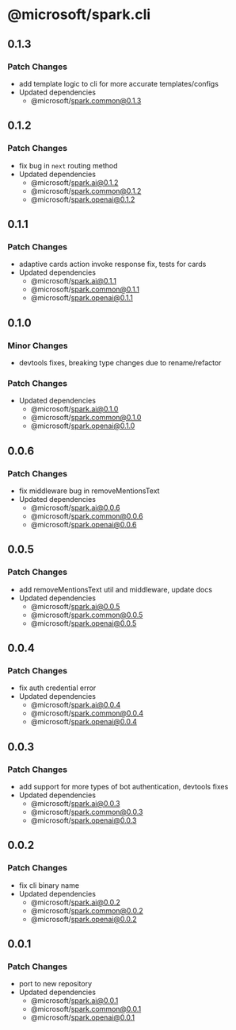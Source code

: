 # @microsoft/spark.cli

## 0.1.3

### Patch Changes

- add template logic to cli for more accurate templates/configs
- Updated dependencies
    - @microsoft/spark.common@0.1.3

## 0.1.2

### Patch Changes

- fix bug in `next` routing method
- Updated dependencies
    - @microsoft/spark.ai@0.1.2
    - @microsoft/spark.common@0.1.2
    - @microsoft/spark.openai@0.1.2

## 0.1.1

### Patch Changes

- adaptive cards action invoke response fix, tests for cards
- Updated dependencies
    - @microsoft/spark.ai@0.1.1
    - @microsoft/spark.common@0.1.1
    - @microsoft/spark.openai@0.1.1

## 0.1.0

### Minor Changes

- devtools fixes, breaking type changes due to rename/refactor

### Patch Changes

- Updated dependencies
    - @microsoft/spark.ai@0.1.0
    - @microsoft/spark.common@0.1.0
    - @microsoft/spark.openai@0.1.0

## 0.0.6

### Patch Changes

- fix middleware bug in removeMentionsText
- Updated dependencies
    - @microsoft/spark.ai@0.0.6
    - @microsoft/spark.common@0.0.6
    - @microsoft/spark.openai@0.0.6

## 0.0.5

### Patch Changes

- add removeMentionsText util and middleware, update docs
- Updated dependencies
    - @microsoft/spark.ai@0.0.5
    - @microsoft/spark.common@0.0.5
    - @microsoft/spark.openai@0.0.5

## 0.0.4

### Patch Changes

- fix auth credential error
- Updated dependencies
    - @microsoft/spark.ai@0.0.4
    - @microsoft/spark.common@0.0.4
    - @microsoft/spark.openai@0.0.4

## 0.0.3

### Patch Changes

- add support for more types of bot authentication, devtools fixes
- Updated dependencies
    - @microsoft/spark.ai@0.0.3
    - @microsoft/spark.common@0.0.3
    - @microsoft/spark.openai@0.0.3

## 0.0.2

### Patch Changes

- fix cli binary name
- Updated dependencies
    - @microsoft/spark.ai@0.0.2
    - @microsoft/spark.common@0.0.2
    - @microsoft/spark.openai@0.0.2

## 0.0.1

### Patch Changes

- port to new repository
- Updated dependencies
    - @microsoft/spark.ai@0.0.1
    - @microsoft/spark.common@0.0.1
    - @microsoft/spark.openai@0.0.1
